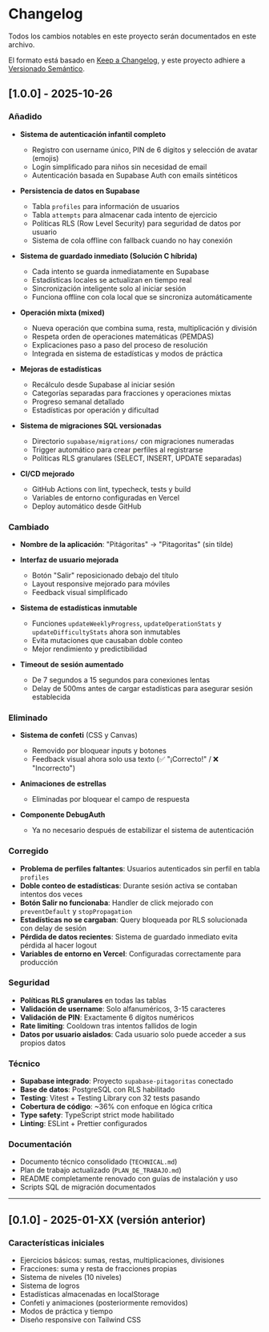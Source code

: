 # Changelog

Todos los cambios notables en este proyecto serán documentados en este archivo.

El formato está basado en [Keep a Changelog](https://keepachangelog.com/es-ES/1.0.0/),
y este proyecto adhiere a [Versionado Semántico](https://semver.org/lang/es/).

## [1.0.0] - 2025-10-26

### Añadido
- **Sistema de autenticación infantil completo**
  - Registro con username único, PIN de 6 dígitos y selección de avatar (emojis)
  - Login simplificado para niños sin necesidad de email
  - Autenticación basada en Supabase Auth con emails sintéticos
  
- **Persistencia de datos en Supabase**
  - Tabla `profiles` para información de usuarios
  - Tabla `attempts` para almacenar cada intento de ejercicio
  - Políticas RLS (Row Level Security) para seguridad de datos por usuario
  - Sistema de cola offline con fallback cuando no hay conexión
  
- **Sistema de guardado inmediato (Solución C híbrida)**
  - Cada intento se guarda inmediatamente en Supabase
  - Estadísticas locales se actualizan en tiempo real
  - Sincronización inteligente solo al iniciar sesión
  - Funciona offline con cola local que se sincroniza automáticamente
  
- **Operación mixta (mixed)**
  - Nueva operación que combina suma, resta, multiplicación y división
  - Respeta orden de operaciones matemáticas (PEMDAS)
  - Explicaciones paso a paso del proceso de resolución
  - Integrada en sistema de estadísticas y modos de práctica

- **Mejoras de estadísticas**
  - Recálculo desde Supabase al iniciar sesión
  - Categorías separadas para fracciones y operaciones mixtas
  - Progreso semanal detallado
  - Estadísticas por operación y dificultad

- **Sistema de migraciones SQL versionadas**
  - Directorio `supabase/migrations/` con migraciones numeradas
  - Trigger automático para crear perfiles al registrarse
  - Políticas RLS granulares (SELECT, INSERT, UPDATE separadas)

- **CI/CD mejorado**
  - GitHub Actions con lint, typecheck, tests y build
  - Variables de entorno configuradas en Vercel
  - Deploy automático desde GitHub

### Cambiado
- **Nombre de la aplicación**: "Pitágoritas" → "Pitagoritas" (sin tilde)
- **Interfaz de usuario mejorada**
  - Botón "Salir" reposicionado debajo del título
  - Layout responsive mejorado para móviles
  - Feedback visual simplificado
  
- **Sistema de estadísticas inmutable**
  - Funciones `updateWeeklyProgress`, `updateOperationStats` y `updateDifficultyStats` ahora son inmutables
  - Evita mutaciones que causaban doble conteo
  - Mejor rendimiento y predictibilidad

- **Timeout de sesión aumentado**
  - De 7 segundos a 15 segundos para conexiones lentas
  - Delay de 500ms antes de cargar estadísticas para asegurar sesión establecida

### Eliminado
- **Sistema de confeti** (CSS y Canvas)
  - Removido por bloquear inputs y botones
  - Feedback visual ahora solo usa texto (✅ "¡Correcto!" / ❌ "Incorrecto")
  
- **Animaciones de estrellas**
  - Eliminadas por bloquear el campo de respuesta
  
- **Componente DebugAuth**
  - Ya no necesario después de estabilizar el sistema de autenticación

### Corregido
- **Problema de perfiles faltantes**: Usuarios autenticados sin perfil en tabla `profiles`
- **Doble conteo de estadísticas**: Durante sesión activa se contaban intentos dos veces
- **Botón Salir no funcionaba**: Handler de click mejorado con `preventDefault` y `stopPropagation`
- **Estadísticas no se cargaban**: Query bloqueada por RLS solucionada con delay de sesión
- **Pérdida de datos recientes**: Sistema de guardado inmediato evita pérdida al hacer logout
- **Variables de entorno en Vercel**: Configuradas correctamente para producción

### Seguridad
- **Políticas RLS granulares** en todas las tablas
- **Validación de username**: Solo alfanuméricos, 3-15 caracteres
- **Validación de PIN**: Exactamente 6 dígitos numéricos
- **Rate limiting**: Cooldown tras intentos fallidos de login
- **Datos por usuario aislados**: Cada usuario solo puede acceder a sus propios datos

### Técnico
- **Supabase integrado**: Proyecto `supabase-pitagoritas` conectado
- **Base de datos**: PostgreSQL con RLS habilitado
- **Testing**: Vitest + Testing Library con 32 tests pasando
- **Cobertura de código**: ~36% con enfoque en lógica crítica
- **Type safety**: TypeScript strict mode habilitado
- **Linting**: ESLint + Prettier configurados

### Documentación
- Documento técnico consolidado (`TECHNICAL.md`)
- Plan de trabajo actualizado (`PLAN_DE_TRABAJO.md`)
- README completamente renovado con guías de instalación y uso
- Scripts SQL de migración documentados

---

## [0.1.0] - 2025-01-XX (versión anterior)

### Características iniciales
- Ejercicios básicos: sumas, restas, multiplicaciones, divisiones
- Fracciones: suma y resta de fracciones propias
- Sistema de niveles (10 niveles)
- Sistema de logros
- Estadísticas almacenadas en localStorage
- Confeti y animaciones (posteriormente removidos)
- Modos de práctica y tiempo
- Diseño responsive con Tailwind CSS
